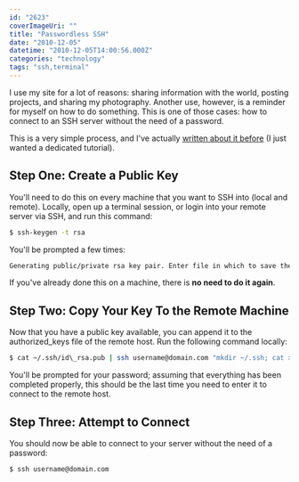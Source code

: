 ```yaml
---
id: "2623"
coverImageUri: ""
title: "Passwordless SSH"
date: "2010-12-05"
datetime: "2010-12-05T14:00:56.000Z"
categories: "technology"
tags: "ssh,terminal"
---
```


I use my site for a lot of reasons: sharing information with the world, posting projects, and sharing my photography. Another use, however, is a reminder for myself on how to do something. This is one of those cases: how to connect to an SSH server without the need of a password.

This is a very simple process, and I've actually [written about it before](/2009/08/17/git-capistrano-ssh-and-wordpress-an-awesome-combination/ "Git, Capistrano, SSH, and WordPress") (I just wanted a dedicated tutorial).

## Step One: Create a Public Key

You'll need to do this on every machine that you want to SSH into (local and remote). Locally, open up a terminal session, or login into your remote server via SSH, and run this command:

```bash
$ ssh-keygen -t rsa
```

You'll be prompted a few times:

```bash
Generating public/private rsa key pair. Enter file in which to save the key (~/.ssh/id\_rsa): \[hit enter\] Enter passphrase (empty for no passphrase): \[hit enter\] Enter same passphrase again: \[hit enter\] Your identification has been saved in ~/.ssh/id\_rsa. Your public key has been saved in ~/.ssh/id\_rsa.pub. The key fingerprint is: \[Your Key\] The key's randomart image is: +--\[ RSA 2048\]----+ \[A Crazy Image\] +-----------------+
```

If you've already done this on a machine, there is **no need to do it again**.

## Step Two: Copy Your Key To the Remote Machine

Now that you have a public key available, you can append it to the authorized\_keys file of the remote host. Run the following command locally:

```bash
$ cat ~/.ssh/id\_rsa.pub | ssh username@domain.com "mkdir ~/.ssh; cat >> ~/.ssh/authorized\_keys" 
```

You'll be prompted for your password; assuming that everything has been completed properly, this should be the last time you need to enter it to connect to the remote host.

## Step Three: Attempt to Connect

You should now be able to connect to your server without the need of a password:

```bash
$ ssh username@domain.com
```
